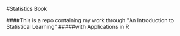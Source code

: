 #Statistics Book

####This is a repo containing my work through "An Introduction to Statistical Learning"
#####with Applications in R
